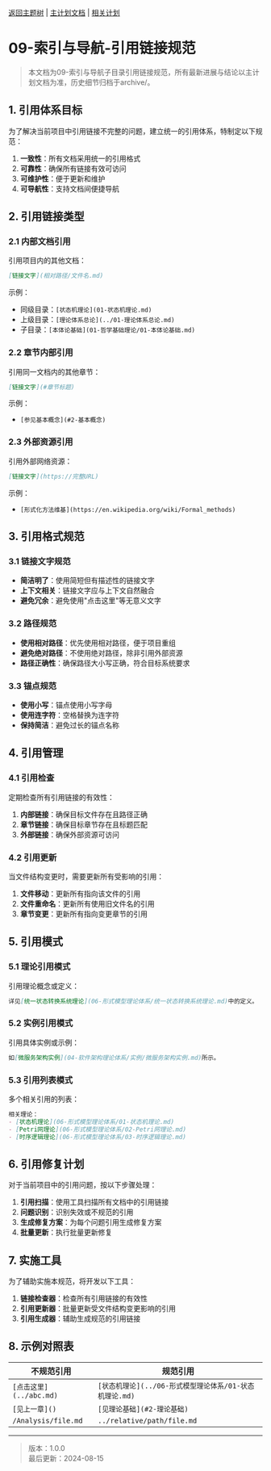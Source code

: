 [返回主题树](../00-主题树与内容索引.md) | [主计划文档](../00-形式化架构理论统一计划.md) | [相关计划](../递归合并计划.md)

# 09-索引与导航-引用链接规范

> 本文档为09-索引与导航子目录引用链接规范，所有最新进展与结论以主计划文档为准，历史细节归档于archive/。

## 1. 引用体系目标

为了解决当前项目中引用链接不完整的问题，建立统一的引用体系，特制定以下规范：

1. **一致性**：所有文档采用统一的引用格式
2. **可靠性**：确保所有链接有效可访问
3. **可维护性**：便于更新和维护
4. **可导航性**：支持文档间便捷导航

## 2. 引用链接类型

### 2.1 内部文档引用

引用项目内的其他文档：

```markdown
[链接文字](相对路径/文件名.md)
```

示例：

- 同级目录：`[状态机理论](01-状态机理论.md)`
- 上级目录：`[理论体系总论](../01-理论体系总论.md)`
- 子目录：`[本体论基础](01-哲学基础理论/01-本体论基础.md)`

### 2.2 章节内部引用

引用同一文档内的其他章节：

```markdown
[链接文字](#章节标题)
```

示例：

- `[参见基本概念](#2-基本概念)`

### 2.3 外部资源引用

引用外部网络资源：

```markdown
[链接文字](https://完整URL)
```

示例：

- `[形式化方法维基](https://en.wikipedia.org/wiki/Formal_methods)`

## 3. 引用格式规范

### 3.1 链接文字规范

- **简洁明了**：使用简短但有描述性的链接文字
- **上下文相关**：链接文字应与上下文自然融合
- **避免冗余**：避免使用"点击这里"等无意义文字

### 3.2 路径规范

- **使用相对路径**：优先使用相对路径，便于项目重组
- **避免绝对路径**：不使用绝对路径，除非引用外部资源
- **路径正确性**：确保路径大小写正确，符合目标系统要求

### 3.3 锚点规范

- **使用小写**：锚点使用小写字母
- **使用连字符**：空格替换为连字符
- **保持简洁**：避免过长的锚点名称

## 4. 引用管理

### 4.1 引用检查

定期检查所有引用链接的有效性：

1. **内部链接**：确保目标文件存在且路径正确
2. **章节链接**：确保目标章节存在且标题匹配
3. **外部链接**：确保外部资源可访问

### 4.2 引用更新

当文件结构变更时，需要更新所有受影响的引用：

1. **文件移动**：更新所有指向该文件的引用
2. **文件重命名**：更新所有使用旧文件名的引用
3. **章节变更**：更新所有指向变更章节的引用

## 5. 引用模式

### 5.1 理论引用模式

引用理论概念或定义：

```markdown
详见[统一状态转换系统理论](06-形式模型理论体系/统一状态转换系统理论.md)中的定义。
```

### 5.2 实例引用模式

引用具体实例或示例：

```markdown
如[微服务架构实例](04-软件架构理论体系/实例/微服务架构实例.md)所示。
```

### 5.3 引用列表模式

多个相关引用的列表：

```markdown
相关理论：
- [状态机理论](06-形式模型理论体系/01-状态机理论.md)
- [Petri网理论](06-形式模型理论体系/02-Petri网理论.md)
- [时序逻辑理论](06-形式模型理论体系/03-时序逻辑理论.md)
```

## 6. 引用修复计划

对于当前项目中的引用问题，按以下步骤处理：

1. **引用扫描**：使用工具扫描所有文档中的引用链接
2. **问题识别**：识别失效或不规范的引用
3. **生成修复方案**：为每个问题引用生成修复方案
4. **批量更新**：执行批量更新修复

## 7. 实施工具

为了辅助实施本规范，将开发以下工具：

1. **链接检查器**：检查所有引用链接的有效性
2. **引用更新器**：批量更新受文件结构变更影响的引用
3. **引用生成器**：辅助生成规范的引用链接

## 8. 示例对照表

| 不规范引用 | 规范引用 |
|------------|----------|
| `[点击这里](../abc.md)` | `[状态机理论](../06-形式模型理论体系/01-状态机理论.md)` |
| `[见上一章]()` | `[见理论基础](#2-理论基础)` |
| `/Analysis/file.md` | `../relative/path/file.md` |

---

> 版本：1.0.0  
> 最后更新：2024-08-15
